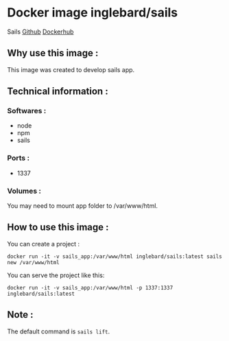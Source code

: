 # Docker image inglebard/sails
Sails
[Github](https://github.com/Inglebard/dockerfiles/tree/sails)
[Dockerhub](https://hub.docker.com/r/inglebard/sails)

## Why use this image :

This image was created to develop sails app.

## Technical information :

### Softwares :
* node
* npm
* sails

### Ports :
* 1337

### Volumes :
You may need to mount app folder to /var/www/html.

## How to use this image :

You can create a project :
```
docker run -it -v sails_app:/var/www/html inglebard/sails:latest sails new /var/www/html
```

You can serve the project like this:
```
docker run -it -v sails_app:/var/www/html -p 1337:1337 inglebard/sails:latest

```

## Note :

The default command is `sails lift`.
